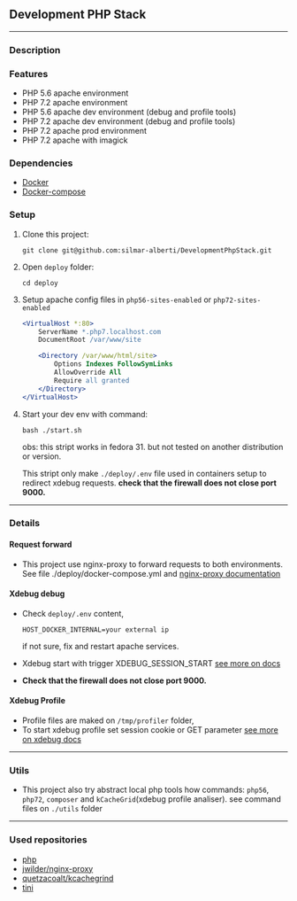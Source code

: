 ## Development PHP Stack
___
### Description

### Features

- PHP 5.6 apache environment
- PHP 7.2 apache environment
- PHP 5.6 apache dev environment (debug and profile tools)
- PHP 7.2 apache dev environment (debug and profile tools)
- PHP 7.2 apache prod environment
- PHP 7.2 apache with imagick

### Dependencies
 - [Docker](https://docs.docker.com/install/) 
 - [Docker-compose](https://docs.docker.com/compose/install/)
### Setup

1. Clone this project: 
    ```SH
    git clone git@github.com:silmar-alberti/DevelopmentPhpStack.git
    ```

2. Open `deploy` folder: 
    ```SH
    cd deploy
    ```

3. Setup apache config files in `php56-sites-enabled` or `php72-sites-enabled` 
    ``` Apache
    <VirtualHost *:80>
        ServerName *.php7.localhost.com
        DocumentRoot /var/www/site

        <Directory /var/www/html/site>
            Options Indexes FollowSymLinks
            AllowOverride All
            Require all granted
        </Directory>
    </VirtualHost>

    ```

4. Start your dev env with command:

    ``` SH
    bash ./start.sh
    ``` 
    obs: this stript works in fedora 31. but not tested on another distribution or version.

    This stript only make `./deploy/.env` file used in containers setup to redirect xdebug requests. **check that the firewall does not close port 9000.** 
___
### Details

#### Request forward

- This project use nginx-proxy to forward requests to both environments. 
See file ./deploy/docker-compose.yml and [nginx-proxy documentation](https://github.com/nginx-proxy/nginx-proxy)

#### Xdebug debug 
- Check `deploy/.env` content, 
    ``` 
    HOST_DOCKER_INTERNAL=your external ip
    ```
    if not sure, fix and restart apache services.     
- Xdebug start with trigger XDEBUG_SESSION_START [see more on docs](https://xdebug.org/docs/remote)

- **Check that the firewall does not close port 9000.** 

#### Xdebug Profile
- Profile files are maked on `/tmp/profiler` folder, 
- To start xdebug profile set session cookie or GET parameter [see more on xdebug docs](https://xdebug.org/docs/profiler)

___
### Utils

 - This project also try abstract local php tools how commands: `php56`, `php72`, `composer` and `kCacheGrid`(xdebug profile analiser). 
 see command files on `./utils` folder

___
### Used repositories 
- [php](https://hub.docker.com/r/_/php)
- [jwilder/nginx-proxy](https://hub.docker.com/r/jwilder/nginx-proxy/)
- [quetzacoalt/kcachegrind](https://hub.docker.com/r/quetzacoalt/kcachegrind)
- [tini](https://github.com/krallin/tini)


